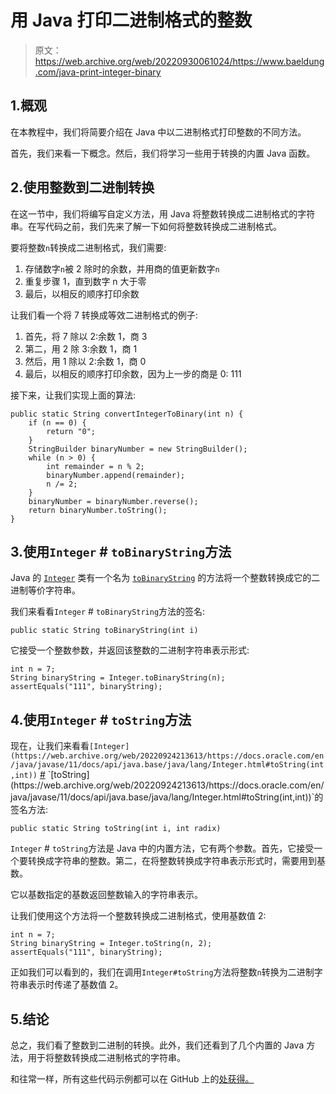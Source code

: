 # 用 Java 打印二进制格式的整数

> 原文：<https://web.archive.org/web/20220930061024/https://www.baeldung.com/java-print-integer-binary>

## 1.概观

在本教程中，我们将简要介绍在 Java 中以二进制格式打印整数的不同方法。

首先，我们来看一下概念。然后，我们将学习一些用于转换的内置 Java 函数。

## 2.使用整数到二进制转换

在这一节中，我们将编写自定义方法，用 Java 将整数转换成二进制格式的字符串。在写代码之前，我们先来了解一下如何将整数转换成二进制格式。

要将整数`n`转换成二进制格式，我们需要:

1.  存储数字`n`被 2 除时的余数，并用商的值更新数字`n`
2.  重复步骤 1，直到数字 n 大于零
3.  最后，以相反的顺序打印余数

让我们看一个将 7 转换成等效二进制格式的例子:

1.  首先，将 7 除以 2:余数 1，商 3
2.  第二，用 2 除 3:余数 1，商 1
3.  然后，用 1 除以 2:余数 1，商 0
4.  最后，以相反的顺序打印余数，因为上一步的商是 0: 111

接下来，让我们实现上面的算法:

```
public static String convertIntegerToBinary(int n) {
    if (n == 0) {
        return "0";
    }
    StringBuilder binaryNumber = new StringBuilder();
    while (n > 0) {
        int remainder = n % 2;
        binaryNumber.append(remainder);
        n /= 2;
    }
    binaryNumber = binaryNumber.reverse();
    return binaryNumber.toString();
}
```

## 3.使用`Integer` # `toBinaryString`方法

Java 的 [`Integer`](https://web.archive.org/web/20220924213613/https://docs.oracle.com/en/java/javase/11/docs/api/java.base/java/lang/Integer.html) 类有一个名为 [`toBinaryString`](https://web.archive.org/web/20220924213613/https://docs.oracle.com/en/java/javase/11/docs/api/java.base/java/lang/Integer.html#toBinaryString(int)) 的方法将一个整数转换成它的二进制等价字符串。

我们来看看`Integer` # `toBinaryString`方法的签名:

```
public static String toBinaryString(int i)
```

它接受一个整数参数，并返回该整数的二进制字符串表示形式:

```
int n = 7;
String binaryString = Integer.toBinaryString(n);
assertEquals("111", binaryString);
```

## 4.使用`Integer` # `toString`方法

现在，让我们来看看`[Integer](https://web.archive.org/web/20220924213613/https://docs.oracle.com/en/java/javase/11/docs/api/java.base/java/lang/Integer.html#toString(int,int))` [#](https://web.archive.org/web/20220924213613/https://docs.oracle.com/en/java/javase/11/docs/api/java.base/java/lang/Integer.html#toString(int,int)) `[toString](https://web.archive.org/web/20220924213613/https://docs.oracle.com/en/java/javase/11/docs/api/java.base/java/lang/Integer.html#toString(int,int))`的签名方法:

```
public static String toString(int i, int radix)
```

`Integer` # `toString`方法是 Java 中的内置方法，它有两个参数。首先，它接受一个要转换成字符串的整数。第二，在将整数转换成字符串表示形式时，需要用到基数。

它以基数指定的基数返回整数输入的字符串表示。

让我们使用这个方法将一个整数转换成二进制格式，使用基数值 2:

```
int n = 7;
String binaryString = Integer.toString(n, 2);
assertEquals("111", binaryString);
```

正如我们可以看到的，我们在调用`Integer#toString`方法将整数`n`转换为二进制字符串表示时传递了基数值 2。

## 5.结论

总之，我们看了整数到二进制的转换。此外，我们还看到了几个内置的 Java 方法，用于将整数转换成二进制格式的字符串。

和往常一样，所有这些代码示例都可以在 GitHub 上的[处获得。](https://web.archive.org/web/20220924213613/https://github.com/eugenp/tutorials/tree/master/core-java-modules/core-java-numbers-3)